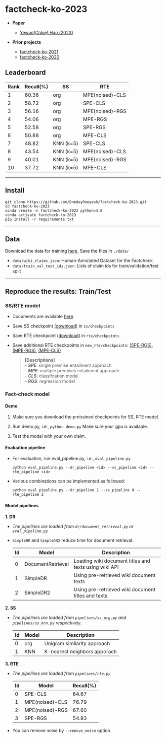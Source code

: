 # factcheck-ko-2023
- **Paper**
    - [Yewon(Chloe) Han (2023)](https://www.notion.so/Fact-check-automation-b40c30af59a9412caff8da59e4e12921)

- **Prior projects**
    - [factcheck-ko-2021](https://github.com/hongcheki/factcheck-ko-2021)
    - [factcheck-ko-2020](https://github.com/ozmig77/factcheck-ko-2020)


## Leaderboard

|Rank|Recall(%)|SS|RTE
|---|---|---|---
|1|60.36|org|MPE(noised)-CLS
|2|58.72|org|SPE-CLS
|3|56.16|org|MPE(noised)-RGS
|4|54.06|org|MPE-RGS
|5|52.58|org|SPE-RGS
|6|50.88|org|MPE-CLS
|7|48.82|KNN (k=5)|SPE-CLS
|8|43.54|KNN (k=5)|MPE(noised)-CLS
|9|40.01|KNN (k=5)|MPE(noised)-RGS
|10|37.72|KNN (k=5)|MPE-CLS

---
## Install
```
git clone https://github.com/OnedayOneyeah/factcheck-ko-2023.git
cd factcheck-ko-2023
conda create -n factcheck-ko-2023 python=3.8
conda activate factcheck-ko-2023
pip install -r requirements.txt
```

---
## Data

Download the data for training [here](https://drive.google.com/drive/folders/1cYJejZ6gxT7TARy7BtWN77384VgYmjoE?usp=sharing). Save the files in `./data/`
- `data/wiki_claims.json`: Human-Annotated Dataset for the Factcheck
- `data/train_val_test_ids.json`: Lists of claim ids for train/validation/test split

---
## Reproduce the results: Train/Test
### SS/RTE model
- Documents are available [here](https://github.com/hongcheki/factcheck-ko-2021).
- Save SS checkpoint [(download)](https://drive.google.com/file/d/1-XuWTl2PKtfrCJMwxwlhq91O9xr86VVp/view?usp=sharing) in `ss/checkpoints`
- Save RTE checkpoint [(download)](https://drive.google.com/file/d/14InhVylKC05i2POo6gGBNXjb9EDp2Nlk/view?usp=sharing) in `rte/checkpoints`
- Save additional RTE checkpoints in `new_rte/checkpoints`: [(SPE-RGS)](https://drive.google.com/file/d/1Qsd1Aq3daLndqh5r03dc3d3bE1vhsGIr/view?usp=sharing), [(MPE-RGS)](https://drive.google.com/file/d/1Pgf2LHp_IQfyCaViB44O91PAwx4Xdras/view?usp=sharing), [(MPE-CLS)](https://drive.google.com/file/d/1QrYEMGfZL0MxkcytREvgB9damWiAAlix/view?usp=sharing)
    

    > **[Descriptions]**  
        - ***SPE***: single premise entailment approach  
        - ***MPE***: multiple premises entailment approach  
        - ***CLS***: classifcation model  
        - ***RGS***: regression model  


### Fact-check model

#### Demo
1. Make sure you download the pretrained checkpoints for SS, RTE model.

2. Run demo.py, i.e., `python demo.py` Make sure your gpu is available.

3. Test the model with your own claim.


#### Evaluation pipeline
- For evaluation, run eval_pipeline.py, i.e., `eval_pipeline.py`
    ```
    python eval_pipeline.py --dr_pipeline <id> --ss_pipeline <id> --rte_pipeline <id>
    ```
- Various combinations can be implemented as followed:

    ```
    python eval_pipeline.py --dr_pipeline 2 --ss_pipeline 0 --rte_pipeline 2
    ```


#### Model pipelines


**1. DR**
- *The pipelines are loaded from `dr/document_retrieval.py` or `eval_pipeline.py`*
- `SimpleDR` and `SimpleDR2` reduce time for document retrieval.

    |Id|Model|Description|
    |---|---|---|
    |0|DocumentRetrieval|Loading wiki document titles and texts using wiki API|
    |1|SimpleDR|Using pre-retrieved wiki document texts|
    |2|SimpleDR2|Using pre-retrieved wiki document titles and texts|


**2. SS**
- *The pipelines are loaded from `pipelines/ss_org.py` and `pipelines/ss_knn.py` respectively.*

  |Id|Model|Description|
  |---|---|---|
  |0|org|Unigram similarity approach|
  |1|KNN|K-nearest neighbors apporach|


**3. RTE**
- *The pipelines are loaded from `pipelines/rte.py`*

    |Id|Model|Recall(%)|
    |---|---|---|
    |0|SPE-CLS|64.67|
    |1|MPE(noised)-CLS|76.79|
    |2|MPE(noised)-RGS|67.60|
    |3|SPE-RGS|54.93|


- You can remove noise by `--remove_noise` option.
